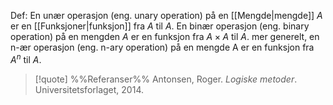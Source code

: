Def:
En unær operasjon (eng. unary operation) på en [[Mengde|mengde]] $A$ er en [[Funksjoner|funksjon]] fra $A$ til $A$. En binær operasjon (eng. binary operation) på en mengden $A$ er en funksjon fra $A\times A$ til $A$. mer generelt, en n-ær operasjon (eng. n-ary operation) på en mengde A er en funksjon fra $A^n$ til $A$. 

> [!quote] %%Referanser%%
Antonsen, Roger. *Logiske metoder*. Universitetsforlaget, 2014.